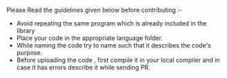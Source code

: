 Please Read the guidelines given below before contributing :-

* Avoid repeating the same program which is already included in the library
* Place your code in the appropriate language folder.
* While naming the code try to name such that it describes the code's purpose.
* Before uploading the code , first compile it in your local compiler and in case it has errors describe it while sending PR.
